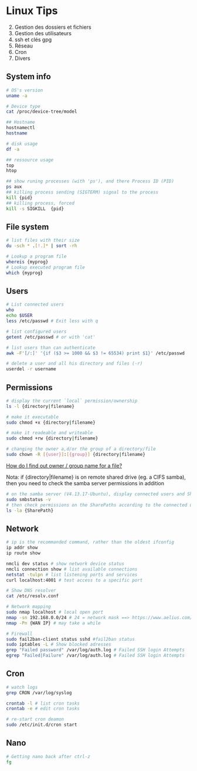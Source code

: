 # Linux Tips

2. Gestion des dossiers et fichiers
3. Gestion des utilisateurs
4. ssh et clés gpg
5. Réseau
6. Cron
7. Divers

## System info

```bash
# OS's version
uname -a

# Device type
cat /proc/device-tree/model

## Hostname
hostnamectl
hostname

# disk usage
df -a

## ressource usage
top
htop

## show runing processes (with 'ps'), and there Process ID (PID)
ps aux
## killing process sending (SIGTERM) signal to the process
kill {pid}
## killing process, forced
kill -s SIGKILL  {pid}

```

## File system

```bash
# list files with their size
du -sch * .[!.]* | sort -rh

# Lookup a program file
whereis {myprog} 
# Lookup executed program file
which {myprog} 
```

## Users

```bash
# List connected users
who
echo $USER
less /etc/passwd # Exit less with q

# list configured users
getent /etc/passwd # or with 'cat'

# list users than can authenticate
awk -F'[/:]' '{if ($3 >= 1000 && $3 != 65534) print $1}' /etc/passwd

# delete a user and all his directory and files (-r)
userdel -r username
```

## Permissions

```bash
# display the current `local` permission/ownership
ls -l {directory|filename}

# make it executable
sudo chmod +x {directory|filename}

# make it readeable and writeable
sudo chmod +rw {directory|filename}

# changing the owner a,d/or the group of a directory/file
sudo chown -R [{user}]:[{group}] {directory|filename}
```

[How do I find out owner / group name for a file?](https://www.cyberciti.biz/faq/unix-linux-find-file-owner-name/)

Nota: if {directory|filename} is on remote shared drive (eg. a CIFS samba), then you need to check the samba server permissions in addition

```bash
# on the samba server (V4.13.17-Ubuntu), display connected users and SharePaths
sudo smbstatus -v
# then check permissions on the SharePaths according to the connected user
ls -la {SharePath}
```


## Network

```bash
# ip is the recommanded command, rather than the oldest ifconfig
ip addr show 
ip route show

nmcli dev status # show network device status
nmcli connection show # list available connections
netstat -tulpn # list listening ports and services
curl localhost:4001 # test access to a specific port

# Show DNS resolver
cat /etc/resolv.conf 

# Network mapping 
sudo nmap localhost # local open port
nmap -sn 192.168.0.0/24 # 24 = network mask ==> https://www.aelius.com/njh/subnet_sheet.html
nmap -Pn {WAN IP} # may take a while

# Firewall 
sudo fail2ban-client status sshd #fail2ban status
sudo iptables -L # Show blocked adresses
grep "Failed password" /var/log/auth.log # Failed SSH login Attempts
egrep "Failed|Failure" /var/log/auth.log # Failed SSH login Attempts

```

## Cron

```bash
# watch logs
grep CRON /var/log/syslog

crontab -l # list cron tasks
crontab -e # edit cron tasks

# re-start cron deamon
sudo /etc/init.d/cron start 
```

## Nano

```bash
# Getting nano back after ctrl-z
fg
```
